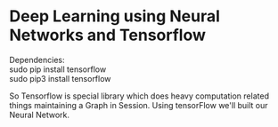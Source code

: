 # Deep Learning using Neural Networks and Tensorflow

Dependencies:<br/>
sudo pip install tensorflow<br/>
sudo pip3 install tensorflow<br/>

So Tensorflow is special library which does heavy computation related things maintaining a Graph in Session.
Using tensorFlow we'll built our Neural Network.